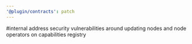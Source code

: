```yaml
---
'@plugin/contracts': patch
---
```


#internal address security vulnerabilities around updating nodes and node operators on capabilities registry
